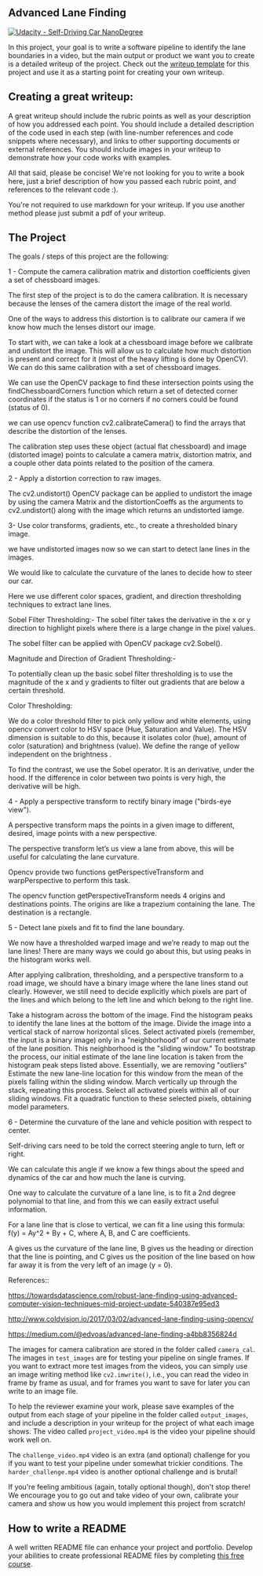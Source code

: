 ## Advanced Lane Finding
[![Udacity - Self-Driving Car NanoDegree](https://s3.amazonaws.com/udacity-sdc/github/shield-carnd.svg)](http://www.udacity.com/drive)


In this project, your goal is to write a software pipeline to identify the lane boundaries in a video, but the main output or product we want you to create is a detailed writeup of the project.  Check out the [writeup template](https://github.com/udacity/CarND-Advanced-Lane-Lines/blob/master/writeup_template.md) for this project and use it as a starting point for creating your own writeup.  

Creating a great writeup:
---
A great writeup should include the rubric points as well as your description of how you addressed each point.  You should include a detailed description of the code used in each step (with line-number references and code snippets where necessary), and links to other supporting documents or external references.  You should include images in your writeup to demonstrate how your code works with examples.  

All that said, please be concise!  We're not looking for you to write a book here, just a brief description of how you passed each rubric point, and references to the relevant code :). 

You're not required to use markdown for your writeup.  If you use another method please just submit a pdf of your writeup.

The Project
---

The goals / steps of this project are the following:

1 - Compute the camera calibration matrix and distortion coefficients given a set of chessboard images.

The first step of the project is to do the camera calibration. It is necessary because the lenses of the camera distort the image of the real world.

One of the ways to address this distortion is to calibrate our camera if we know how much the lenses distort our image. 

To start with, we can take a look at a chessboard image before we calibrate and undistort the image.
This will allow us to calculate how much distortion is present and correct for it (most of the heavy lifting is done by OpenCV).
We can do this same calibration with a set of chessboard images. 

We can use the OpenCV package to find these intersection points using the findChessboardCorners function which return a set of detected corner coordinates if the status is 1 or no corners if no corners could be found (status of 0).

we can use opencv function cv2.calibrateCamera() to find the arrays that describe the distortion of the lenses.

The calibration step uses these object (actual flat chessboard) and image (distorted image) points to calculate a camera matrix, distortion matrix, and a couple other data points related to the position of the camera.

2 -  Apply a distortion correction to raw images.

The cv2.undistort() OpenCV package can be applied to undistort the image by using the camera Matrix and the distortionCoeffs as the arguments to cv2.undistort() along with the image which returns an undistorted iamge.


3- Use color transforms, gradients, etc., to create a thresholded binary image.

we have undistorted images now so we can start to detect lane lines in the images. 

We would like to calculate the curvature of the lanes to decide how to steer our car.

Here we use different color spaces, gradient, and direction thresholding techniques to extract lane lines.

Sobel Filter Thresholding:-
The sobel filter takes the derivative in the x or y direction to highlight pixels where there is a large change in the pixel values.

The sobel filter can be applied with OpenCV package cv2.Sobel().

Magnitude and Direction of Gradient Thresholding:-

To potentially clean up the basic sobel filter thresholding is to use the magnitude of the x and y gradients to filter out gradients that are below a certain threshold. 

Color Thresholding:

We do a color threshold filter to pick only yellow and white elements, using opencv convert color to HSV space (Hue, Saturation and Value). The HSV dimension is suitable to do this, because it isolates color (hue), amount of color (saturation) and brightness (value). We define the range of yellow independent on the brightness .

To find the contrast, we use the Sobel operator. It is an derivative, under the hood. If the difference in color between two points is very high, the derivative will be high.

4 - Apply a perspective transform to rectify binary image ("birds-eye view").

A perspective transform maps the points in a given image to different, desired, image points with a new perspective. 

The perspective transform let’s us view a lane from above, this will be useful for calculating the lane curvature.

Opencv provide two functions getPerspectiveTransform and warpPerspective to perform this task.

The opencv function getPerspectiveTransform needs 4 origins and destinations points. The origins are like a trapezium containing the lane. The destination is a rectangle.


5 - Detect lane pixels and fit to find the lane boundary.

We now have a thresholded warped image and we’re ready to map out the lane lines! There are many ways we could go about this, but using peaks in the histogram works well.

After applying calibration, thresholding, and a perspective transform to a road image, we should have a binary image where the lane lines stand out clearly. However, we still need to decide explicitly which pixels are part of the lines and which belong to the left line and which belong to the right line.

Take a histogram across the bottom of the image.
Find the histogram peaks to identify the lane lines at the bottom of the image.
Divide the image into a vertical stack of narrow horizontal slices.
Select activated pixels (remember, the input is a binary image) only in a "neighborhood" of our current estimate of the lane position. This neighborhood is the "sliding window." To bootstrap the process, our initial estimate of the lane line location is taken from the histogram peak steps listed above. Essentially, we are removing "outliers"
Estimate the new lane-line location for this window from the mean of the pixels falling within the sliding window.
March vertically up through the stack, repeating this process.
Select all activated pixels within all of our sliding windows.
Fit a quadratic function to these selected pixels, obtaining model parameters.

6 - Determine the curvature of the lane and vehicle position with respect to center.

Self-driving cars need to be told the correct steering angle to turn, left or right.

We can calculate this angle if we know a few things about the speed and dynamics of the car and how much the lane is curving.

One way to calculate the curvature of a lane line, is to fit a 2nd degree polynomial to that line, and from this we can easily extract useful information.

For a lane line that is close to vertical, we can fit a line using this formula: f(y) = Ay^2 + By + C, where A, B, and C are coefficients. 

A gives us the curvature of the lane line, 
B gives us the heading or direction that the line is pointing, and 
C gives us the position of the line based on how far away it is from the very left of an image (y = 0).



References::

https://towardsdatascience.com/robust-lane-finding-using-advanced-computer-vision-techniques-mid-project-update-540387e95ed3

http://www.coldvision.io/2017/03/02/advanced-lane-finding-using-opencv/

https://medium.com/@edvoas/advanced-lane-finding-a4bb8356824d

The images for camera calibration are stored in the folder called `camera_cal`.  The images in `test_images` are for testing your pipeline on single frames.  If you want to extract more test images from the videos, you can simply use an image writing method like `cv2.imwrite()`, i.e., you can read the video in frame by frame as usual, and for frames you want to save for later you can write to an image file.  




To help the reviewer examine your work, please save examples of the output from each stage of your pipeline in the folder called `output_images`, and include a description in your writeup for the project of what each image shows.    The video called `project_video.mp4` is the video your pipeline should work well on.  

The `challenge_video.mp4` video is an extra (and optional) challenge for you if you want to test your pipeline under somewhat trickier conditions.  The `harder_challenge.mp4` video is another optional challenge and is brutal!

If you're feeling ambitious (again, totally optional though), don't stop there!  We encourage you to go out and take video of your own, calibrate your camera and show us how you would implement this project from scratch!

## How to write a README
A well written README file can enhance your project and portfolio.  Develop your abilities to create professional README files by completing [this free course](https://www.udacity.com/course/writing-readmes--ud777).

